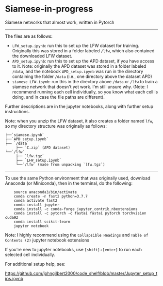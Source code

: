 # Siamese-in-progress
Siamese networks that almost work, written in Pytorch

<hr>

The files are as follows:

- `LFW_setup.ipynb`: run this to set up the LFW dataset for training. Originally this was stored in a folder labeled `/lfw`, which also contained the downloaded LFW dataset.
- `APD_setup.ipynb`: run this to set up the APD dataset, if you have access to it. Note: originally the APD dataset was stored in a folder labeled `/data`, and the notebook `APD_setup.ipynb` was run in the directory containing the folder `/data` (i.e., one directory above the dataset APD)
- `siamese_LFW.ipynb`: run this in the directory above `/data` or `/lfw` to train a siamese network that doesn't yet work. I'm still unsure why. (Note: I recommend running each cell individually, so you know what each cell is doing, and in case the file paths are different).

Further descriptions are in the jupyter notebooks, along with further setup instructions.

Note: when you unzip the LFW dataset, it also creates a folder named `lfw`, so my directory structure was originally as follows:
```
├──`siamese.ipynb`
├──`APD_setup.ipynb`
├── `/data`
     ├── `C.zip` (APD dataset)
└──`/lfw`
     ├── `lfw.tgz`
     ├── `LFW_setup.ipynb`
     └──`/lfw` (made from unpacking `lfw.tgz`)
```

<hr>

To use the same Python environment that was originally used, download Anaconda (or Miniconda), then in the terminal, do the following:

```
    source anaconda3/bin/activate
    conda create -n fast2 python=3.7.7
    conda activate fast2
    conda install jupyter
    conda install -c conda-forge jupyter_contrib_nbextensions
    conda install -c pytorch -c fastai fastai pytorch torchvision cuda92
    conda install scikit-learn
    jupyter notebook
```
Note: I highly recommend using the `Collapsible Headings` and `Table of Contents (2)` jupyter notebook extensions

If you're new to jupyter notebooks, use `[shift]`+`[enter]` to run each selected cell individually.

For additional setup help, see:

https://github.com/johngilbert2000/code_shelf/blob/master/Jupyter_setup_tips.ipynb


